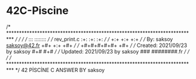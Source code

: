 # 42C-Piscine
/* ************************************************************************** */
/*                                                                            */
/*                                                        :::      ::::::::   */
/*   rev_print.c                                        :+:      :+:    :+:   */
/*                                                    +:+ +:+         +:+     */
/*   By: saksoy <saksoy@42.fr>                      +#+  +:+       +#+        */
/*                                                +#+#+#+#+#+   +#+           */
/*   Created: 2021/09/23 by saksoy                     #+#    #+#             */
/*   Updated: 2021/09/23 by saksoy                    ###   ########.fr       */
/*                                                                            */
/* ************************************************************************** */
42 PİSCİNE C ANSWER BY saksoy






















